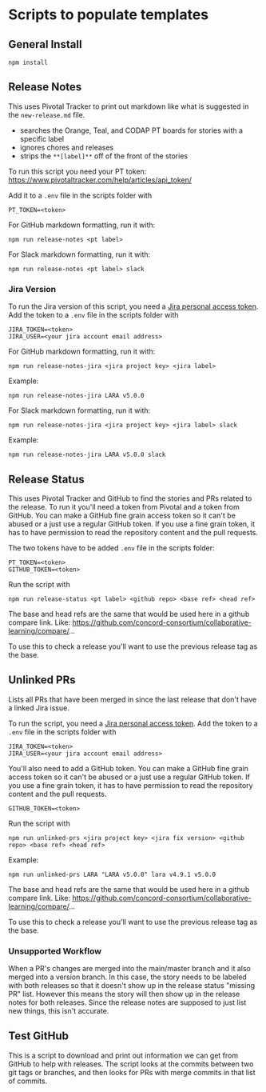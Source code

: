 # Scripts to populate templates

## General Install

    npm install

## Release Notes

This uses Pivotal Tracker to print out markdown like what is suggested in the `new-release.md` file.
- searches the Orange, Teal, and CODAP PT boards for stories with a specific label
- ignores chores and releases
- strips the `**[label]**` off of the front of the stories

To run this script you need your PT token: https://www.pivotaltracker.com/help/articles/api_token/

Add it to a `.env` file in the scripts folder with

    PT_TOKEN=<token>

For GitHub markdown formatting, run it with:

    npm run release-notes <pt label>

For Slack markdown formatting, run it with:

    npm run release-notes <pt label> slack

### Jira Version

To run the Jira version of this script, you need a [Jira personal access token](https://confluence.atlassian.com/enterprise/using-personal-access-tokens-1026032365.html). Add the token to a `.env` file in the scripts folder with

    JIRA_TOKEN=<token>
    JIRA_USER=<your jira account email address>

For GitHub markdown formatting, run it with:

    npm run release-notes-jira <jira project key> <jira label>

Example:

    npm run release-notes-jira LARA v5.0.0

For Slack markdown formatting, run it with:

    npm run release-notes-jira <jira project key> <jira label> slack

Example:

    npm run release-notes-jira LARA v5.0.0 slack

## Release Status

This uses Pivotal Tracker and GitHub to find the stories and PRs related to the release. To run it you'll need a token from Pivotal and a token from GitHub. You can make a GitHub fine grain access token so it can't be abused or a just use a regular GitHub token. If you use a fine grain token, it has to have permission to read the repository content and the pull requests.  

The two tokens have to be added `.env` file in the scripts folder:

    PT_TOKEN=<token>
    GITHUB_TOKEN=<token>

Run the script with

    npm run release-status <pt label> <github repo> <base ref> <head ref>

The base and head refs are the same that would be used here in a github compare link. Like: 
https://github.com/concord-consortium/collaborative-learning/compare/<base>...<head>

To use this to check a release you'll want to use the previous release tag as the base.

## Unlinked PRs

Lists all PRs that have been merged in since the last release that don't have a linked Jira issue.

To run the script, you need a [Jira personal access token](https://confluence.atlassian.com/enterprise/using-personal-access-tokens-1026032365.html). Add the token to a `.env` file in the scripts folder with

    JIRA_TOKEN=<token>
    JIRA_USER=<your jira account email address>

You'll also need to add a GitHub token. You can make a GitHub fine grain access token so it can't be abused or a just use a regular GitHub token. If you use a fine grain token, it has to have permission to read the repository content and the pull requests.

    GITHUB_TOKEN=<token>

Run the script with

    npm run unlinked-prs <jira project key> <jira fix version> <github repo> <base ref> <head ref>

Example:

    npm run unlinked-prs LARA "LARA v5.0.0" lara v4.9.1 v5.0.0

The base and head refs are the same that would be used here in a github compare link. Like: 
https://github.com/concord-consortium/collaborative-learning/compare/<base>...<head>

To use this to check a release you'll want to use the previous release tag as the base.

### Unsupported Workflow
When a PR's changes are merged into the main/master branch and it also merged into a version branch. In this case, the story needs to be labeled with both releases so that it doesn't show up in the release status "missing PR" list. However this means the story will then show up in the release notes for both releases. Since the release notes are supposed to just list new things, this isn't accurate. 

## Test GitHub

This is a script to download and print out information we can get from GitHub to help with releases. The script looks at the commits between two git tags or branches, and then looks for PRs with merge commits in that list of commits.
